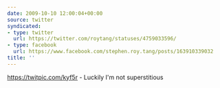```yaml
---
date: 2009-10-10 12:00:04+00:00
source: twitter
syndicated:
- type: twitter
  url: https://twitter.com/roytang/statuses/4759033596/
- type: facebook
  url: https://www.facebook.com/stephen.roy.tang/posts/163910339032
title: ''
---
```


https://twitpic.com/kyf5r - Luckily I'm not superstitious